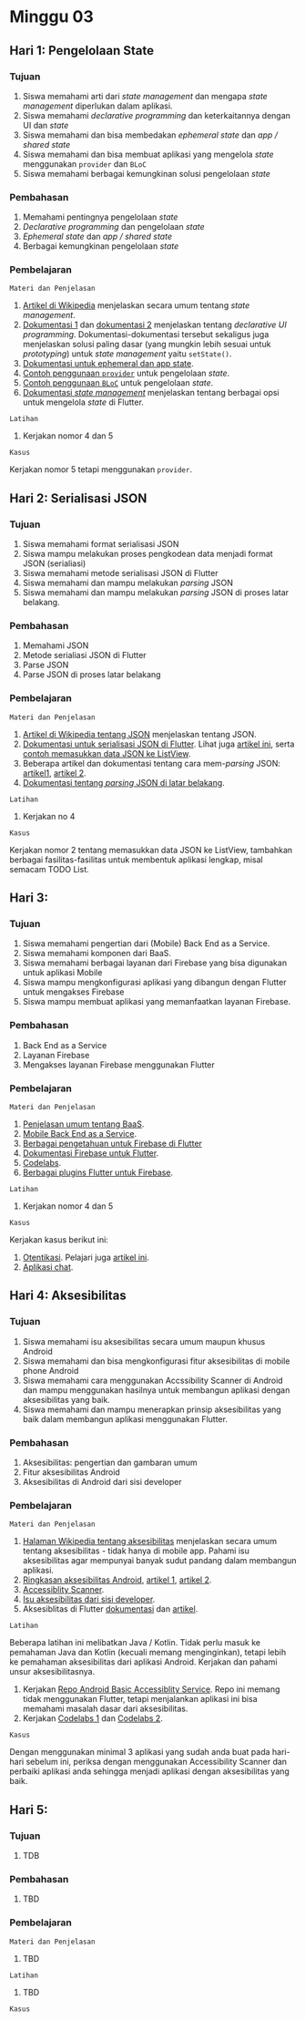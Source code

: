 # Minggu 03

## Hari 1: Pengelolaan State

### Tujuan

1. Siswa memahami arti dari *state management* dan mengapa *state management* diperlukan dalam
   aplikasi.
2. Siswa memahami *declarative programming* dan keterkaitannya dengan UI dan *state*
3. Siswa memahami dan bisa membedakan *ephemeral state* dan *app / shared state*
4. Siswa memahami dan bisa membuat aplikasi yang mengelola *state* menggunakan `provider` dan `BLoC`
5. Siswa memahami berbagai kemungkinan solusi pengelolaan *state*

### Pembahasan

1. Memahami pentingnya pengelolaan *state*
2. *Declarative programming* dan pengelolaan *state*
3. *Ephemeral state* dan *app / shared state*
4. Berbagai kemungkinan pengelolaan *state*

### Pembelajaran

```
Materi dan Penjelasan
```

1. [Artikel di Wikipedia](https://en.wikipedia.org/wiki/State_management) menjelaskan secara umum
   tentang *state management*.
2. [Dokumentasi 1](https://flutter.dev/docs/development/data-and-backend/state-mgmt/declarative) dan [dokumentasi 2](https://flutter.dev/docs/get-started/flutter-for/declarative)  menjelaskan tentang *declarative UI programming*. Dokumentasi-dokumentasi tersebut sekaligus juga menjelaskan solusi paling dasar (yang mungkin lebih sesuai untuk *prototyping*) untuk *state management* yaitu `setState()`.
3. [Dokumentasi untuk ephemeral dan app state](https://flutter.dev/docs/development/data-and-backend/state-mgmt/ephemeral-vs-app).
4. [Contoh penggunaan `provider`](https://flutter.dev/docs/development/data-and-backend/state-mgmt/simple) untuk pengelolaan *state*.
5. [Contoh penggunaan `BLoC`](https://resocoder.com/2019/06/12/bloc-library-updated-painless-state-management-for-flutter/) untuk pengelolaan *state*.
6. [Dokumentasi *state management*](https://flutter.dev/docs/development/data-and-backend/state-mgmt/options) menjelaskan tentang berbagai opsi untuk mengelola *state* di Flutter.

```
Latihan
```

1. Kerjakan nomor 4 dan 5

```
Kasus
```

Kerjakan nomor 5 tetapi menggunakan `provider`.

## Hari 2: Serialisasi JSON

### Tujuan

1. Siswa memahami format serialisasi JSON
2. Siswa mampu melakukan proses pengkodean data menjadi format JSON (serialiasi)
3. Siswa memahami metode serialisasi JSON di Flutter
4. Siswa memahami dan mampu melakukan *parsing* JSON
5. Siswa memahami dan mampu melakukan *parsing* JSON di proses latar belakang.

### Pembahasan

1. Memahami JSON
2. Metode serialiasi JSON di Flutter
3. Parse JSON 
4. Parse JSON di proses latar belakang

### Pembelajaran

```
Materi dan Penjelasan
```

1. [Artikel di Wikipedia tentang JSON](https://en.wikipedia.org/wiki/JSON) menjelaskan tentang JSON.
2. [Dokumentasi untuk serialisasi JSON di Flutter](https://flutter.dev/docs/development/data-and-backend/json). Lihat juga [artikel ini](https://flutter.institute/simple-json-with-flutter/), serta [contoh memasukkan data JSON ke ListView](https://kodestat.gitbook.io/flutter/flutter-listview-with-json-or-list-data).
3. Beberapa artikel dan dokumentasi tentang cara mem-*parsing* JSON:
   [artikel1](https://medium.com/flutter-community/how-to-parse-json-in-flutter-for-beginners-8074a68d7a79),
   [artikel 2](https://medium.com/flutter-community/parsing-complex-json-in-flutter-747c46655f51).
4. [Dokumentasi tentang *parsing* JSON di latar belakang](https://flutter.dev/docs/cookbook/networking/background-parsing).


```
Latihan
```

1. Kerjakan no 4


```
Kasus
```

Kerjakan nomor 2 tentang memasukkan data JSON ke ListView, tambahkan berbagai fasilitas-fasilitas
untuk membentuk aplikasi lengkap, misal semacam TODO List.

## Hari 3:

### Tujuan

1. Siswa memahami pengertian dari (Mobile) Back End as a Service.
2. Siswa memahami komponen dari BaaS.
3. Siswa memahami berbagai layanan dari Firebase yang bisa digunakan untuk aplikasi Mobile
4. Siswa mampu mengkonfigurasi aplikasi yang dibangun dengan Flutter untuk mengakses Firebase
5. Siswa mampu membuat aplikasi yang memanfaatkan layanan Firebase.

### Pembahasan

1. Back End as a Service
2. Layanan Firebase
3. Mengakses layanan Firebase menggunakan Flutter

### Pembelajaran

```
Materi dan Penjelasan
```

1. [Penjelasan umum tentang BaaS](https://www.cloudflare.com/learning/serverless/glossary/backend-as-a-service-baas/).
2. [Mobile Back End as a Service](https://en.wikipedia.org/wiki/Mobile_backend_as_a_service).
3. [Berbagai pengetahuan untuk Firebase di Flutter](https://flutter.dev/docs/development/data-and-backend/firebase)
4. [Dokumentasi Firebase untuk Flutter](https://firebase.google.com/docs/flutter/setup).
5. [Codelabs](https://codelabs.developers.google.com/codelabs/flutter-firebase/#0).
6. [Berbagai plugins Flutter untuk Firebase](https://github.com/flutter/plugins/blob/master/FlutterFire.md).

```
Latihan
```

1. Kerjakan nomor 4 dan 5


```
Kasus
```

Kerjakan kasus berikut ini:

1. [Otentikasi](https://github.com/flutter/plugins/tree/master/packages/firebase_auth/example).
   Pelajari juga [artikel ini](https://flutterdoc.com/mobileauthenticating-users-with-firebase-and-flutter-240c5557ac7f).
2. [Aplikasi chat](https://medium.com/flutter-community/building-a-chat-app-with-flutter-and-firebase-from-scratch-9eaa7f41782e).

## Hari 4: Aksesibilitas

### Tujuan

1. Siswa memahami isu aksesibilitas secara umum maupun khusus Android
2. Siswa memahami dan bisa mengkonfigurasi fitur aksesibilitas di mobile phone Android
3. Siswa memahami cara menggunakan Accssibility Scanner di Android dan mampu menggunakan hasilnya
   untuk membangun aplikasi dengan aksesibilitas yang baik.
4. Siswa memahami dan mampu menerapkan prinsip aksesibilitas yang baik dalam membangun aplikasi
   menggunakan Flutter.

### Pembahasan

1. Aksesibilitas: pengertian dan gambaran umum
2. Fitur aksesibilitas Android
3. Aksesibilitas di Android dari sisi developer

### Pembelajaran

```
Materi dan Penjelasan
```

1. [Halaman Wikipedia tentang aksesibilitas](https://en.wikipedia.org/wiki/Accessibility)
   menjelaskan secara umum tentang aksesibilitas - tidak hanya di mobile app. Pahami isu
   aksesibilitas agar mempunyai banyak sudut pandang dalam membangun aplikasi.
2. [Ringkasan aksesibilitas Android](https://support.google.com/accessibility/android/answer/6006564?hl=id), [artikel 1](https://www.lifewire.com/guide-to-android-accessibility-settings-4064536), [artikel 2](https://www.lifewire.com/make-your-life-easier-with-androids-accessibility-features-4064537).
3. [Accessiblity Scanner](https://support.google.com/accessibility/android/faq/6376582?hl=id&visit_id=637020258597061821-4129879876&rd=1).
4. [Isu aksesibilitas dari sisi developer](https://developer.android.com/guide/topics/ui/accessibility/index.html).
5. Aksesiblitas di Flutter [dokumentasi](https://flutter.dev/docs/development/accessibility-and-localization/accessibility#sufficient-contrast) dan [artikel](https://medium.com/flutter-community/a-deep-dive-into-flutters-accessibility-widgets-eb0ef9455bc).

```
Latihan
```

Beberapa latihan ini melibatkan Java / Kotlin. Tidak perlu masuk ke pemahaman Java dan Kotlin
(kecuali memang menginginkan), tetapi lebih ke pemahaman aksesibilitas dari aplikasi Android.
Kerjakan dan pahami unsur aksesibilitasnya.

1. Kerjakan [Repo Android Basic Accessiblity Service](https://github.com/googlesamples/android-BasicAccessibility). Repo ini memang tidak menggunakan Flutter, tetapi menjalankan aplikasi ini bisa memahami masalah dasar dari aksesibilitas.
2. Kerjakan [Codelabs 1](https://codelabs.developers.google.com/codelabs/basic-android-accessibility/) dan [Codelabs 2](https://codelabs.developers.google.com/codelabs/developing-android-a11y-service/).

```
Kasus
```

Dengan menggunakan minimal 3 aplikasi yang sudah anda buat pada hari-hari sebelum ini, periksa dengan menggunakan Accessibility Scanner dan perbaiki aplikasi anda sehingga menjadi aplikasi dengan aksesibilitas yang baik.

## Hari 5:

### Tujuan

1. TDB

### Pembahasan

1. TBD

### Pembelajaran

```
Materi dan Penjelasan
```

1. TBD

```
Latihan
```

1. TBD


```
Kasus
```



